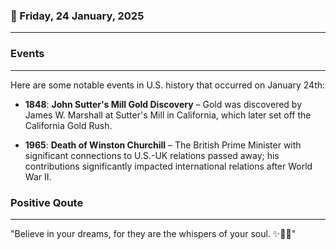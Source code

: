 ### 📅 Friday, 24 January, 2025
------
### Events
------
Here are some notable events in U.S. history that occurred on January 24th:

- **1848**: **John Sutter's Mill Gold Discovery** – Gold was discovered by James W. Marshall at Sutter's Mill in California, which later set off the California Gold Rush.
  
- **1965**: **Death of Winston Churchill** – The British Prime Minister with significant connections to U.S.-UK relations passed away; his contributions significantly impacted international relations after World War II.

### Positive Qoute
------
"Believe in your dreams, for they are the whispers of your soul. ✨🌟💖"
